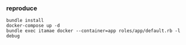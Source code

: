 ### reproduce

```console
bundle install
docker-compose up -d
bundle exec itamae docker --container=app roles/app/default.rb -l debug
```
